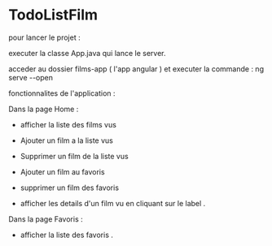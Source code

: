 # TodoListFilm

pour lancer le projet :

executer la classe App.java qui lance le server.

acceder au dossier films-app ( l'app angular ) et executer la commande : ng serve --open 

fonctionnalites de l'application :
  
  Dans la page Home :
  
- afficher la liste des films vus
 
- Ajouter un film a la liste vus

- Supprimer un film de la liste vus

- Ajouter un film au favoris

- supprimer un film des favoris 

- afficher les details d'un film vu en cliquant sur le label .
 
 Dans la page Favoris :
 
- afficher la liste des favoris .
